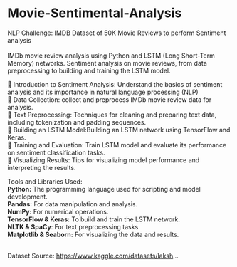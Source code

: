 # Movie-Sentimental-Analysis
NLP Challenge: IMDB Dataset of 50K Movie Reviews to perform Sentiment analysis<br><br>
IMDb movie review analysis using Python and LSTM (Long Short-Term Memory) networks. Sentiment analysis on movie reviews, from data preprocessing to building and training the LSTM model.

🔹 Introduction to Sentiment Analysis: Understand the basics of sentiment analysis and its importance in natural language processing (NLP)<br>
🔹 Data Collection: collect and preprocess IMDb movie review data for analysis.<br>
🔹 Text Preprocessing: Techniques for cleaning and preparing text data, including tokenization and padding sequences.<br>
🔹 Building an LSTM Model:Building an LSTM network using TensorFlow and Keras.<br>
🔹 Training and Evaluation: Train LSTM model and evaluate its performance on sentiment classification tasks.<br>
🔹 Visualizing Results: Tips for visualizing model performance and interpreting the results.

Tools and Libraries Used:<br>
**Python:** The programming language used for scripting and model development.<br>
**Pandas:** For data manipulation and analysis.<br>
**NumPy:** For numerical operations.<br>
**TensorFlow & Keras:** To build and train the LSTM network.<br>
**NLTK & SpaCy**: For text preprocessing tasks.<br>
**Matplotlib & Seaborn:** For visualizing the data and results.
<br>
<br>

Dataset Source: https://www.kaggle.com/datasets/laksh...

